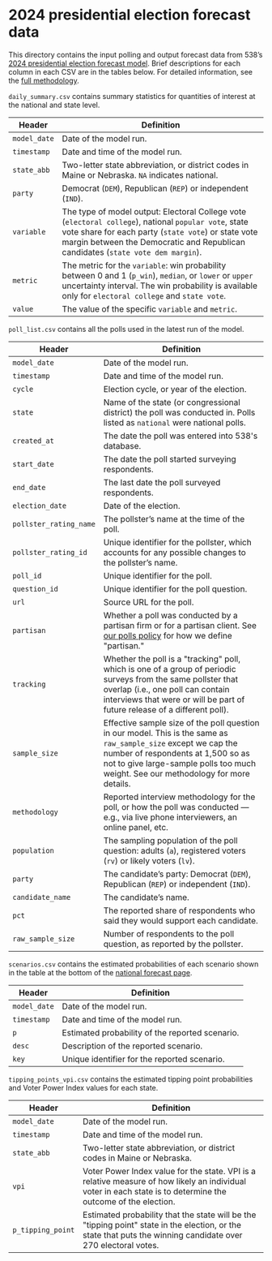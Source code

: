 # 2024 presidential election forecast data 

This directory contains the input polling and output forecast data from 538’s [2024 presidential election forecast model](https://projects.fivethirtyeight.com/2024-election-forecast/). Brief descriptions for each column in each CSV are in the tables below. For detailed information, see the [full methodology](https://abcnews.go.com/538/538s-2024-presidential-election-forecast-works/story?id=110867585). 

`daily_summary.csv` contains summary statistics for quantities of interest at the national and state level.

Header | Definition 
---|---------
`model_date` | Date of the model run.
`timestamp` | Date and time of the model run.
`state_abb` | Two-letter state abbreviation, or district codes in Maine or Nebraska. `NA` indicates national.
`party` | Democrat (`DEM`), Republican (`REP`) or independent (`IND`).
`variable` | The type of model output: Electoral College vote (`electoral college`), national `popular vote`, state vote share for each party (`state vote`) or state vote margin between the Democratic and Republican candidates (`state vote dem margin`).
`metric` | The metric for the `variable`: win probability between 0 and 1 (`p_win`), `median`, or `lower` or `upper` uncertainty interval. The win probability is available only for `electoral college` and `state vote`.
`value` | The value of the specific `variable` and `metric`.


`poll_list.csv` contains all the polls used in the latest run of the model. 

Header | Definition 
---|---------
`model_date` | Date of the model run.
`timestamp` | Date and time of the model run.
`cycle` | Election cycle, or year of the election.
`state` | Name of the state (or congressional district) the poll was conducted in. Polls listed as `national` were national polls.
`created_at` | The date the poll was entered into 538's database.
`start_date` | The date the poll started surveying respondents.
`end_date` | The last date the poll surveyed respondents.
`election_date` | Date of the election.
`pollster_rating_name` | The pollster’s name at the time of the poll.
`pollster_rating_id` | Unique identifier for the pollster, which accounts for any possible changes to the pollster’s name.
`poll_id` | Unique identifier for the poll.
`question_id` | Unique identifier for the poll question.
`url` | Source URL for the poll.
`partisan` | Whether a poll was conducted by a partisan firm or for a partisan client. See [our polls policy](https://abcnews.go.com/538/538s-polls-policy-faqs/story?id=104489193) for how we define "partisan."
`tracking` | Whether the poll is a "tracking" poll, which is one of a group of periodic surveys from the same pollster that overlap (i.e., one poll can contain interviews that were or will be part of future release of a different poll).
`sample_size` | Effective sample size of the poll question in our model. This is the same as `raw_sample_size` except we cap the number of respondents at 1,500 so as not to give large-sample polls too much weight. See our methodology for more details.
`methodology` | Reported interview methodology for the poll, or how the poll was conducted — e.g., via live phone interviewers, an online panel, etc.
`population` | The sampling population of the poll question: adults (`a`), registered voters (`rv`) or likely voters (`lv`).
`party` | The candidate’s party: Democrat (`DEM`), Republican (`REP`) or independent (`IND`).
`candidate_name` | The candidate’s name.
`pct` | The reported share of respondents who said they would support each candidate.
`raw_sample_size` | Number of respondents to the poll question, as reported by the pollster.


`scenarios.csv` contains the estimated probabilities of each scenario shown in the table at the bottom of the [national forecast page](https://projects.fivethirtyeight.com/2024-election-forecast/).

Header | Definition 
---|---------
`model_date` | Date of the model run.  
`timestamp` | Date and time of the model run.
`p` | Estimated probability of the reported scenario.
`desc` | Description of the reported scenario.
`key` | Unique identifier for the reported scenario.


`tipping_points_vpi.csv` contains the estimated tipping point probabilities and Voter Power Index values for each state.

Header | Definition 
---|---------
`model_date` | Date of the model run.
`timestamp` | Date and time of the model run.
`state_abb` | Two-letter state abbreviation, or district codes in Maine or Nebraska.
`vpi` | Voter Power Index value for the state. VPI is a relative measure of how likely an individual voter in each state is to determine the outcome of the election.
`p_tipping_point` | Estimated probability that the state will be the "tipping point" state in the election, or the state that puts the winning candidate over 270 electoral votes.
